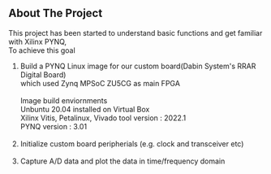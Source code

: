 ## About The Project
This project has been started to understand basic functions and get familiar with Xilinx PYNQ,<br/> 
To achieve this goal<br/> 

1. Build a PYNQ Linux image for our custom board(Dabin System's RRAR Digital Board)<br/> 
   which used Zynq MPSoC ZU5CG as main FPGA<br/><br/> 
   Image build enviornments<br/> 
   Unbuntu 20.04 installed on Virtual Box<br/> 
   Xilinx Vitis, Petalinux, Vivado tool version : 2022.1<br/> 
   PYNQ version : 3.01<br/><br/>  
2. Initialize custom board peripherials (e.g. clock and transceiver etc)<br/><br/>  
3. Capture A/D data and plot the data in time/frequency domain<br/><br/> 
<br/> 

<!--
## References
-->
